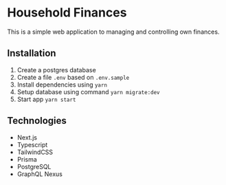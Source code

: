 # Household Finances

This is a simple web application to managing and controlling own finances.

## Installation

1. Create a postgres database
1. Create a file `.env` based on `.env.sample`
1. Install dependencies using `yarn`
1. Setup database using command `yarn migrate:dev`
1. Start app `yarn start`

## Technologies

- Next.js
- Typescript
- TailwindCSS
- Prisma
- PostgreSQL
- GraphQL Nexus
